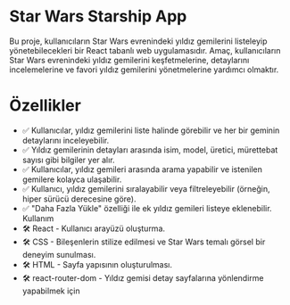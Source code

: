 # Star Wars Starship App
Bu proje, kullanıcıların Star Wars evrenindeki yıldız gemilerini listeleyip yönetebilecekleri bir React tabanlı web uygulamasıdır. Amaç, kullanıcıların Star Wars evrenindeki yıldız gemilerini keşfetmelerine, detaylarını incelemelerine ve favori yıldız gemilerini yönetmelerine yardımcı olmaktır.

# Özellikler
- ✅ Kullanıcılar, yıldız gemilerini liste halinde görebilir ve her bir geminin detaylarını inceleyebilir.
- ✅ Yıldız gemilerinin detayları arasında isim, model, üretici, mürettebat sayısı gibi bilgiler yer alır.
- ✅ Kullanıcılar, yıldız gemileri arasında arama yapabilir ve istenilen gemilere kolayca ulaşabilir.
- ✅ Kullanıcı, yıldız gemilerini sıralayabilir veya filtreleyebilir (örneğin, hiper sürücü derecesine göre).
- ✅ "Daha Fazla Yükle" özelliği ile ek yıldız gemileri listeye eklenebilir.
Kullanım
- 🛠️ React - Kullanıcı arayüzü oluşturma.
- 🛠️ CSS - Bileşenlerin stilize edilmesi ve Star Wars temalı görsel bir deneyim sunulması.
- 🛠️ HTML - Sayfa yapısının oluşturulması.
- 🛠️ react-router-dom - Yıldız gemisi detay sayfalarına yönlendirme yapabilmek için
